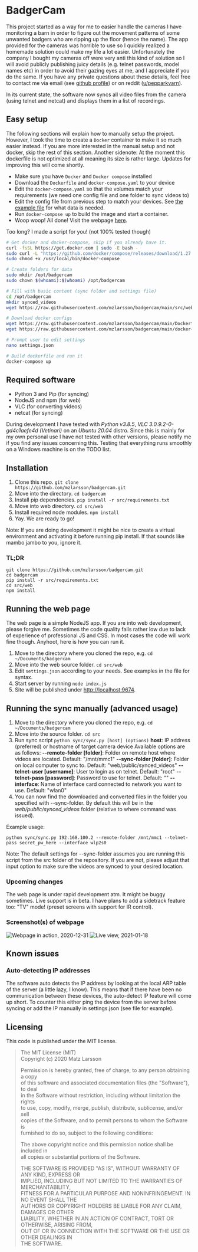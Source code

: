 # BadgerCam
This project started as a way for me to easier handle the cameras I have monitoring a barn in order to figure out the movement patterns of some unwanted badgers who are ripping up the floor (hence the name). The app provided for the cameras was horrible to use so I quickly realized a homemade solution could make my life a lot easier. Unfortunately the company I bought my cameras off were very anti this kind of solution so I will avoid publicly publishing juicy details (e.g. telnet passwords, model names etc) in order to avoid their gazing eyes at me, and I appreciate if you do the same. If you have any private questions about these details, feel free to contact me via email (see [github profile](https://github.com/mzlarsson)) or on reddit ([u/pepparkvarn](https://www.reddit.com/user/pepparkvarn)).

In its current state, the software now syncs all video files from the camera (using telnet and netcat) and displays them in a list of recordings.

## Easy setup
The following sections will explain how to manually setup the project. However, I took the time to create a `Docker` container to make it so much easier instead. If you are more interested in the manual setup and not docker, skip the rest of this section. Another sidenote: At the moment this dockerfile is not optimized at all meaning its size is rather large. Updates for improving this will come shortly.

* Make sure you have `Docker` and `Docker compose` installed
* Download the `Dockerfile` and `docker-compose.yaml` to your device
* Edit the `docker-compose.yaml` so that the volumes match your requirements (we need one config file and one folder to sync videos to)
* Edit the config file from previous step to match your devices. See [the example file](https://github.com/mzlarsson/badgercam/blob/main/src/web/settings.json) for what data is needed.
* Run `docker-compose up` to build the image and start a container.
* Woop woop! All done! Visit the webpage [here](http://localhost:9674).

Too long? I made a script for you! (not 100% tested though)
```bash
# Get docker and docker-compose, skip if you already have it.
curl -fsSL https://get.docker.com | sudo -E bash -
sudo curl -L "https://github.com/docker/compose/releases/download/1.27.4/docker-compose-$(uname -s)-$(uname -m)" -o /usr/local/bin/docker-compose
sudo chmod +x /usr/local/bin/docker-compose

# Create folders for data
sudo mkdir /opt/badgercam
sudo chown $(whoami):$(whoami) /opt/badgercam

# Fill with basic content (sync folder and settings file)
cd /opt/badgercam
mkdir synced_videos
wget https://raw.githubusercontent.com/mzlarsson/badgercam/main/src/web/settings.json

# Download docker configs
wget https://raw.githubusercontent.com/mzlarsson/badgercam/main/Dockerfile
wget https://raw.githubusercontent.com/mzlarsson/badgercam/main/docker-compose.yaml

# Prompt user to edit settings
nano settings.json

# Build dockerfile and run it
docker-compose up
```

## Required software
* Python 3 and Pip (for syncing)
* NodeJS and npm (for web)
* VLC (for converting videos)
* netcat (for syncing)

During development I have tested with *Python v3.8.5*, *VLC 3.0.9.2-0-gd4c1aefe4d (Vetinari)* on an *Ubuntu 20.04* distro. Since this is mainly for my own personal use I have not tested with other versions, please notify me if you find any issues concerning this. Testing that everything runs smoothly on a Windows machine is on the TODO list.

## Installation
1. Clone this repo. `git clone https://github.com/mzlarsson/badgercam.git`
2. Move into the directory. `cd badgercam`
3. Install pip dependencies. `pip install -r src/requirements.txt`
4. Move into web directory. `cd src/web`
5. Install required node modules. `npm install`
6. Yay. We are ready to go!

Note: If you are doing development it might be nice to create a virtual environment and activating it before running pip install. If that sounds like mambo jambo to you, ignore it.

### TL;DR
    git clone https://github.com/mzlarsson/badgercam.git
    cd badgercam
    pip install -r src/requirements.txt
    cd src/web
    npm install 

## Running the web page
The web page is a simple NodeJS app. If you are into web development, please forgive me. Sometimes the code quality falls rather low due to lack of experience of professional JS and CSS. In most cases the code will work fine though. Anyhoot, here is how you can run it.

1. Move to the directory where you cloned the repo, e.g. `cd ~/Documents/badgercam`
2. Move into the web source folder. `cd src/web`
3. Edit `settings.json` according to your needs. See examples in the file for syntax.
4. Start server by running `node index.js`
5. Site will be published under [http://localhost:9674](http://localhost:9674).

## Running the sync manually (advanced usage)
1. Move to the directory where you cloned the repo, e.g. `cd ~/Documents/badgercam`
2. Move into the source folder. `cd src`
3. Run sync script `python sync/sync.py [host] (options)`
    **host**: IP address (preferred) or hostname of target camera device
    Available options are as follows:
    **--remote-folder [folder]**: Folder on remote host where videos are located. Default: "/mnt/mmc1"
    **--sync-folder [folder]**: Folder on local computer to sync to. Default: "web/public/synced_videos"
    **--telnet-user [username]**: User to login as on telnet. Default: "root"
    **--telnet-pass [password]**: Password to use for telnet. Default: ""
    **--interface**: Name of interface card connected to network you want to use. Default: "wlan0"
4. You can now find the downloaded and converted files in the folder you specified with --sync-folder. By default this will be in the *web/public/synced_videos* folder (relative to where command was issued).

Example usage:

    python sync/sync.py 192.168.100.2 --remote-folder /mnt/mmc1 --telnet-pass secret_pw_here --interface wlp2s0

Note: The default settings for --sync-folder assumes you are running this script from the src folder of the repository. If you are not, please adjust that input option to make sure the videos are synced to your desired location.

### Upcoming changes
The web page is under rapid development atm. It might be buggy sometimes. Live support is in beta. I have plans to add a sidetrack feature too: "TV" mode! (preset screens with support for IR control).

### Screenshot(s) of webpage
![Webpage in action, 2020-12-31](documentation/screenshot_20201231.png)
![Live view, 2021-01-18](documentation/screenshot_20210118.png)

## Known issues
### Auto-detecting IP addresses
The software auto detects the IP address by looking at the local ARP table of the server (a little lazy, I know). This means that if there have been no communication between these devices, the auto-detect IP feature will come up short. To counter this either ping the device from the server before syncing or add the IP manually in settings.json (see file for example).

## Licensing
This code is published under the MIT license.

> The MIT License (MIT)  
> Copyright (c) 2020 Matz Larsson
>
> Permission is hereby granted, free of charge, to any person obtaining a copy  
of this software and associated documentation files (the "Software"), to deal  
in the Software without restriction, including without limitation the rights  
to use, copy, modify, merge, publish, distribute, sublicense, and/or sell  
copies of the Software, and to permit persons to whom the Software is  
furnished to do so, subject to the following conditions:  
>
> The above copyright notice and this permission notice shall be included in  
all copies or substantial portions of the Software.  
>
> THE SOFTWARE IS PROVIDED "AS IS", WITHOUT WARRANTY OF ANY KIND, EXPRESS OR  
IMPLIED, INCLUDING BUT NOT LIMITED TO THE WARRANTIES OF MERCHANTABILITY,  
FITNESS FOR A PARTICULAR PURPOSE AND NONINFRINGEMENT. IN NO EVENT SHALL THE  
AUTHORS OR COPYRIGHT HOLDERS BE LIABLE FOR ANY CLAIM, DAMAGES OR OTHER  
LIABILITY, WHETHER IN AN ACTION OF CONTRACT, TORT OR OTHERWISE, ARISING FROM,  
OUT OF OR IN CONNECTION WITH THE SOFTWARE OR THE USE OR OTHER DEALINGS IN  
THE SOFTWARE.

